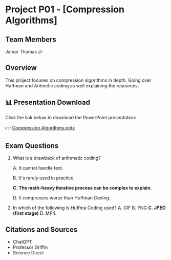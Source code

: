 # Project P01 - [Compression Algorithms]

## Team Members
Jamar Thomas Jr

## Overview
This project focuses on compression algorithms in depth. Going over Huffman and Aritmetic coding as well explaining the resources.

## 📊 Presentation Download

Click the link below to download the PowerPoint presentation:

👉 [Compression Algorithms.pptx](./Compression%20Algorithms.pptx)

## Exam Questions
1. What is a drawback of arithmetic coding?
   
   A. It cannot handle text.
   
   B. It's rarely used in practice.
   
   **C. The math-heavy iterative process can be complex to explain.**  
 
    D. It compresses worse than Huffman Coding.

2. In which of the following is Huffma Coding used?
    A. GIF
    B. PNG
    **C. JPEG (first stage)**
    D. MP4.  
   
   
   


## Citations and Sources
- ChatGPT
- Professor Griffin
- Science Direct
